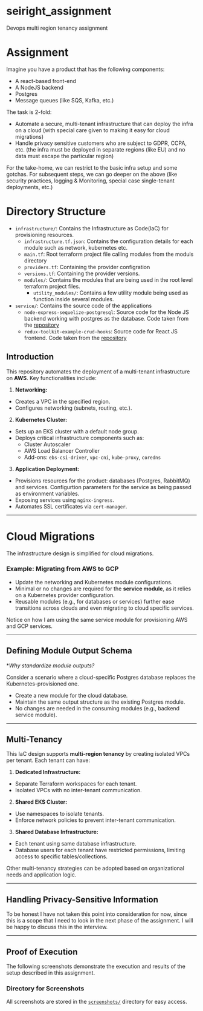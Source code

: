 # seiright_assignment
Devops multi region tenancy assignment

# Assignment

Imagine you have a product that has the following components:

* A react-based front-end
* A NodeJS backend
* Postgres
* Message queues (like SQS, Kafka, etc.)

The task is 2-fold:

* Automate a secure, multi-tenant infrastructure that can deploy the infra on a cloud (with special care given to making it easy for cloud migrations)
* Handle privacy sensitive customers who are subject to GDPR, CCPA, etc. (the infra must be deployed in separate regions (like EU) and no data must escape the particular region)

For the take-home, we can restrict to the basic infra setup and some gotchas.
For subsequent steps, we can go deeper on the above (like security practices, logging & Monitoring, special case single-tenant deployments, etc.)

# Directory Structure

- `infrastructure/`: Contains the Infrastructure as Code(IaC) for provisioning resources.
  - `infrastructure.tf.json`: Contains the configuration details for each module such as network, kubernetes etc.
  - `main.tf`: Root terraform project file calling modules from the moduls directory
  - `providers.tf`: Containing the provider configration
  - `versions.tf`: Containing the provider versions.
  - `modules/`: Contains the modules that are being used in the root level terraform project files.
    - `utility_modules/`: Contains a few utility module being used as function inside several modules.
- `service/`: Contains the source code of the applications
  - `node-express-sequelize-postgresql`: Source code for the Node JS backend working with postgres as the database. Code taken from the [repository](https://github.com/bezkoder/node-express-sequelize-postgresql)
  - `redux-toolkit-example-crud-hooks`: Source code for React JS frontend. Code taken from the [repository](https://github.com/bezkoder/redux-toolkit-example-crud-hooks/tree/master)

## Introduction

This repository automates the deployment of a multi-tenant infrastructure on **AWS**. Key functionalities include:

1. **Networking:**
  - Creates a VPC in the specified region.
  - Configures networking (subnets, routing, etc.).

2. **Kubernetes Cluster:**
  - Sets up an EKS cluster with a default node group.
  - Deploys critical infrastructure components such as:
    - Cluster Autoscaler
    - AWS Load Balancer Controller
    - Add-ons: `ebs-csi-driver`, `vpc-cni`, `kube-proxy`, `coredns`

3. **Application Deployment:**
  - Provisions resources for the product: databases (Postgres, RabbitMQ) and services. Configurtion parameters for the service as being passed as environment variables.
  - Exposing services using `nginx-ingress`.
  - Automates SSL certificates via `cert-manager`.

---

# Cloud Migrations

The infrastructure design is simplified for cloud migrations.  


### Example: Migrating from AWS to GCP
- Update the networking and Kubernetes module configurations.
- Minimal or no changes are required for the **service module**, as it relies on a Kubernetes provider configuration.
- Reusable modules (e.g., for databases or services) further ease transitions across clouds and even migrating to cloud specific services.

Notice on how I am using the same service module for provisioning AWS and GCP services.

---

## Defining Module Output Schema

**Why standardize module outputs?*

Consider a scenario where a cloud-specific Postgres database replaces the Kubernetes-provisioned one.
- Create a new module for the cloud database.
- Maintain the same output structure as the existing Postgres module.
- No changes are needed in the consuming modules (e.g., backend service module).

---
## Multi-Tenancy

This IaC design supports **multi-region tenancy** by creating isolated VPCs per tenant. Each tenant can have:

1. **Dedicated Infrastructure:**
  - Separate Terraform workspaces for each tenant.
  - Isolated VPCs with no inter-tenant communication.

2. **Shared EKS Cluster:**
  - Use namespaces to isolate tenants.
  - Enforce network policies to prevent inter-tenant communication.

3. **Shared Database Infrastructure:**
  - Each tenant using same database infrastructure.
  - Database users for each tenant have restricted permissions, limiting access to specific tables/collections.

Other multi-tenancy strategies can be adopted based on organizational needs and application logic.

---

## Handling Privacy-Sensitive Information

To be honest I have not taken this point into consideration for now, since this is a scope that I need to look in the next phase of the assignment. 
I will be happy to discuss this in the interview.

---

## Proof of Execution

The following screenshots demonstrate the execution and results of the setup described in this assignment.

### Directory for Screenshots
All screenshots are stored in the [`screenshots/`](./screenshots/) directory for easy access.  